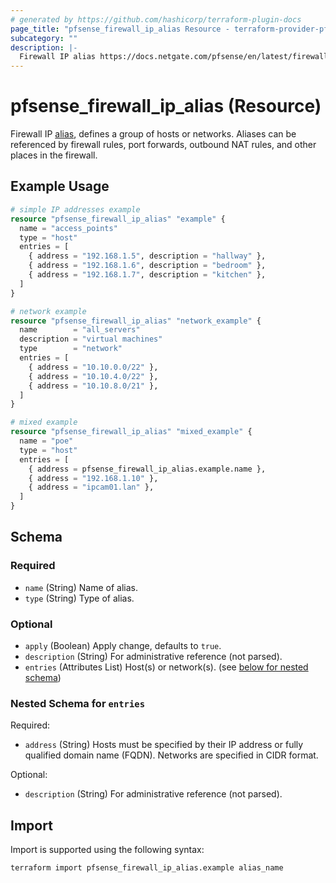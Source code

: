 ```yaml
---
# generated by https://github.com/hashicorp/terraform-plugin-docs
page_title: "pfsense_firewall_ip_alias Resource - terraform-provider-pfsense"
subcategory: ""
description: |-
  Firewall IP alias https://docs.netgate.com/pfsense/en/latest/firewall/aliases.html, defines a group of hosts or networks. Aliases can be referenced by firewall rules, port forwards, outbound NAT rules, and other places in the firewall.
---
```


# pfsense_firewall_ip_alias (Resource)

Firewall IP [alias](https://docs.netgate.com/pfsense/en/latest/firewall/aliases.html), defines a group of hosts or networks. Aliases can be referenced by firewall rules, port forwards, outbound NAT rules, and other places in the firewall.

## Example Usage

```terraform
# simple IP addresses example
resource "pfsense_firewall_ip_alias" "example" {
  name = "access_points"
  type = "host"
  entries = [
    { address = "192.168.1.5", description = "hallway" },
    { address = "192.168.1.6", description = "bedroom" },
    { address = "192.168.1.7", description = "kitchen" },
  ]
}

# network example
resource "pfsense_firewall_ip_alias" "network_example" {
  name        = "all_servers"
  description = "virtual machines"
  type        = "network"
  entries = [
    { address = "10.10.0.0/22" },
    { address = "10.10.4.0/22" },
    { address = "10.10.8.0/21" },
  ]
}

# mixed example
resource "pfsense_firewall_ip_alias" "mixed_example" {
  name = "poe"
  type = "host"
  entries = [
    { address = pfsense_firewall_ip_alias.example.name },
    { address = "192.168.1.10" },
    { address = "ipcam01.lan" },
  ]
}
```

<!-- schema generated by tfplugindocs -->
## Schema

### Required

- `name` (String) Name of alias.
- `type` (String) Type of alias.

### Optional

- `apply` (Boolean) Apply change, defaults to `true`.
- `description` (String) For administrative reference (not parsed).
- `entries` (Attributes List) Host(s) or network(s). (see [below for nested schema](#nestedatt--entries))

<a id="nestedatt--entries"></a>
### Nested Schema for `entries`

Required:

- `address` (String) Hosts must be specified by their IP address or fully qualified domain name (FQDN). Networks are specified in CIDR format.

Optional:

- `description` (String) For administrative reference (not parsed).

## Import

Import is supported using the following syntax:

```shell
terraform import pfsense_firewall_ip_alias.example alias_name
```
